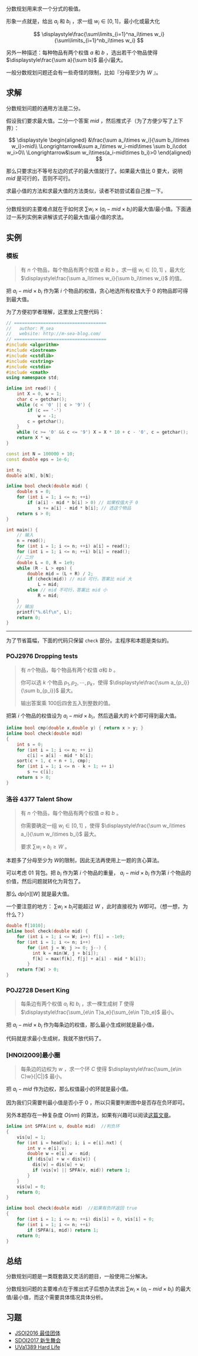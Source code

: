 分数规划用来求一个分式的极值。

形象一点就是，给出 $a_i​$ 和 $b_i​$ ，求一组 $w_i\in[0,1]​$ ，最小化或最大化

$$
\displaystyle\frac{\sum\limits_{i=1}^na_i\times w_i}{\sum\limits_{i=1}^nb_i\times w_i}
$$

另外一种描述：每种物品有两个权值 $a$ 和 $b$ ，选出若干个物品使得 $\displaystyle\frac{\sum a}{\sum b}$ 最小/最大。

一般分数规划问题还会有一些奇怪的限制，比如『分母至少为 $W$ 』。

## 求解

分数规划问题的通用方法是二分。

假设我们要求最大值。二分一个答案 $mid$ ，然后推式子（为了方便少写了上下界）：

$$
\displaystyle
\begin{aligned}
&\frac{\sum a_i\times w_i}{\sum b_i\times w_i}>mid\\
\Longrightarrow&\sum a_i\times w_i-mid\times \sum b_i\cdot w_i>0\\
\Longrightarrow&\sum w_i\times(a_i-mid\times b_i)>0
\end{aligned}
$$

那么只要求出不等号左边的式子的最大值就行了。如果最大值比 $0$ 要大，说明 $mid$ 是可行的，否则不可行。

求最小值的方法和求最大值的方法类似，读者不妨尝试着自己推一下。

* * *

分数规划的主要难点就在于如何求 $\displaystyle \sum w_i\times(a_i-mid\times b_i)​$ 的最大值/最小值。下面通过一系列实例来讲解该式子的最大值/最小值的求法。

## 实例

### 模板

> 有 $n$ 个物品，每个物品有两个权值 $a$ 和 $b$ 。求一组 $w_i\in[0,1]$ ，最大化 $\displaystyle\frac{\sum a_i\times w_i}{\sum b_i\times w_i}$ 的值。

把 $a_i-mid\times b_i$ 作为第 $i$ 个物品的权值，贪心地选所有权值大于 $0$ 的物品即可得到最大值。

为了方便初学者理解，这里放上完整代码：

```cpp
// ===================================
//   author: M_sea
//   website: http://m-sea-blog.com/
// ===================================
#include <algorithm>
#include <iostream>
#include <cstdlib>
#include <cstring>
#include <cstdio>
#include <cmath>
using namespace std;

inline int read() {
    int X = 0, w = 1;
    char c = getchar();
    while (c < '0' || c > '9') {
        if (c == '-')
            w = -1;
        c = getchar();
    }
    while (c >= '0' && c <= '9') X = X * 10 + c - '0', c = getchar();
    return X * w;
}

const int N = 100000 + 10;
const double eps = 1e-6;

int n;
double a[N], b[N];

inline bool check(double mid) {
    double s = 0;
    for (int i = 1; i <= n; ++i)
        if (a[i] - mid * b[i] > 0) // 如果权值大于 0
            s += a[i] - mid * b[i]; // 选这个物品
    return s > 0;
}

int main() {
    // 输入
    n = read();
    for (int i = 1; i <= n; ++i) a[i] = read();
    for (int i = 1; i <= n; ++i) b[i] = read();
    // 二分
    double L = 0, R = 1e9;
    while (R - L > eps) {
        double mid = (L + R) / 2;
        if (check(mid)) // mid 可行，答案比 mid 大
            L = mid;
        else // mid 不可行，答案比 mid 小
            R = mid;
    }
    // 输出
    printf("%.6lf\n", L);
    return 0;
}
```

----

为了节省篇幅，下面的代码只保留 `check` 部分。主程序和本题是类似的。

### POJ2976 Dropping tests

> 有 $n​$ 个物品，每个物品有两个权值 $a​$ 和 $b​$ 。
>
> 你可以选 $k​$ 个物品 $p_1,p_2,\cdots,p_k​$，使得 $\displaystyle\frac{\sum a_{p_i}}{\sum b_{p_i}}​$ 最大。
>
> 输出答案乘 $100​$ 后四舍五入到整数的值。

把第 $i​$ 个物品的权值设为 $a_i-mid\times b_i​$ ，然后选最大的 $k​$ 个即可得到最大值。

```cpp
inline bool cmp(double x,double y) { return x > y; }
inline bool check(double mid)
{
    int s = 0;
    for (int i = 1; i <= n; ++ i)
        c[i] = a[i] - mid * b[i];
    sort(c + 1, c + n + 1, cmp);
    for (int i = 1; i <= n - k + 1; ++ i)
        s += c[i];
    return s > 0;
}
```

### 洛谷 4377 Talent Show

> 有 $n$ 个物品，每个物品有两个权值 $a$ 和 $b$ 。
>
> 你需要确定一组 $w_i\in[0,1]$ ，使得 $\displaystyle\frac{\sum w_i\times a_i}{\sum w_i\times b_i}$ 最大。
>
> 要求 $\displaystyle\sum w_i\times b_i \geq W$ 。

本题多了分母至少为 $W​$ 的限制，因此无法再使用上一题的贪心算法。

可以考虑 01 背包。把 $b_i$ 作为第 $i$ 个物品的重量， $a_i-mid\times b_i$ 作为第 $i$ 个物品的价值，然后问题就转化为背包了。

那么 $dp[n][W]$ 就是最大值。

一个要注意的地方： $\sum w_i\times b_i​$ 可能超过 $W​$ ，此时直接视为 $W​$ 即可。（想一想，为什么？）

```cpp
double f[1010];
inline bool check(double mid) {
    for (int i = 1; i <= W; i++) f[i] = -1e9;
    for (int i = 1; i <= n; i++)
        for (int j = W; j >= 0; j--) {
          int k = min(W, j + b[i]);
          f[k] = max(f[k], f[j] + a[i] - mid * b[i]);
        }
    return f[W] > 0;
}
```

### POJ2728 Desert King

> 每条边有两个权值 $a_i$ 和 $b_i$ ，求一棵生成树 $T$ 使得 $\displaystyle\frac{\sum_{e\in T}a_e}{\sum_{e\in T}b_e}$ 最小。

把 $a_i-mid\times b_i$ 作为每条边的权值，那么最小生成树就是最小值，

代码就是求最小生成树，我就不放代码了。

### [HNOI2009]最小圈

> 每条边的边权为 $w$ ，求一个环 $C$ 使得 $\displaystyle\frac{\sum_{e\in C}w}{|C|}$ 最小。

把 $a_i-mid$ 作为边权，那么权值最小的环就是最小值。

因为我们只需要判最小值是否小于 $0$ ，所以只需要判断图中是否存在负环即可。

另外本题存在一种复杂度 $O(nm)$ 的算法，如果有兴趣可以阅读[这篇文章](https://www.cnblogs.com/y-clever/p/7043553.html)。

```cpp
inline int SPFA(int u, double mid)  //判负环
{
    vis[u] = 1;
    for (int i = head[u]; i; i = e[i].nxt) {
        int v = e[i].v;
        double w = e[i].w - mid;
        if (dis[u] + w < dis[v]) {
          dis[v] = dis[u] + w;
          if (vis[v] || SPFA(v, mid)) return 1;
        }
    }
    vis[u] = 0;
    return 0;
}

inline bool check(double mid)  //如果有负环返回 true
{
    for (int i = 1; i <= n; ++i) dis[i] = 0, vis[i] = 0;
    for (int i = 1; i <= n; ++i)
        if (SPFA(i, mid)) return 1;
    return 0;
}
```

## 总结

分数规划问题是一类既套路又灵活的题目，一般使用二分解决。

分数规划问题的主要难点在于推出式子后想办法求出 $\displaystyle\sum w_i\times(a_i-mid\times b_i)$ 的最大值/最小值，而这个需要具体情况具体分析。

## 习题

-   [JSOI2016 最佳团体](https://www.luogu.org/problem/P4322)
-   [SDOI2017 新生舞会](https://www.luogu.org/problem/P3705)
-   [UVa1389 Hard Life](https://www.luogu.org/problem/UVA1389)
